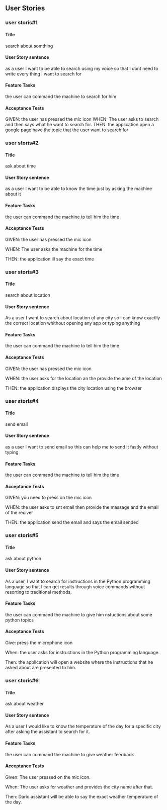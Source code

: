 ## User Stories

### user storis#1

#### Title

search about somthing

#### User Story sentence

as a user I want to be able to search using my voice so that I dont need to write every thing I want to search for

#### Feature Tasks

the user can command the machine to search for him

#### Acceptance Tests

GIVEN: the user has pressed the mic icon
WHEN: The user asks to search and then says what he want to search for.
THEN: the application open a google page have the topic that the user want to search for

### user storis#2

#### Title

ask about time

#### User Story sentence

as a user I want to be able to know the time just by asking the machine about it

#### Feature Tasks

the user can command the machine to tell him the time

#### Acceptance Tests

GIVEN: the user has pressed the mic icon

WHEN: The user asks the machine for the time

THEN: the application ill say the exact time

### user storis#3

#### Title

search about location

#### User Story sentence

As a user I want to search about location of any city so I can know exactlly the correct location whithout opening any app or typing anything

#### Feature Tasks

the user can command the machine to tell him the time

#### Acceptance Tests

GIVEN: the user has pressed the mic icon

WHEN: the user asks for the location an the provide the ame of the location

THEN: the application displays the city location using the browser

### user storis#4

#### Title

send email

#### User Story sentence

as a user I want to send email so this can help me to send it fastly without typing

#### Feature Tasks

the user can command the machine to tell him the time

#### Acceptance Tests

GIVEN: you need to press on the mic icon

WHEN: the user asks to snt email then provide the massage and the email of the reciver

THEN: the application send the email and says the email sended

### user storis#5

#### Title

ask about python

#### User Story sentence

As a user, I want to search for instructions in the Python programming language so that I can get results through voice commands without resorting to traditional methods.

#### Feature Tasks

the user can command the machine to give him nstuctions about some python topics

#### Acceptance Tests

Give: press the microphone icon

When: the user asks for instructions in the Python programming language.

Then: the application will open a website where the instructions that he asked about are presented to him.

### user storis#6

#### Title

ask about weather

#### User Story sentence

 As a user I would like to know the temperature of the day for a specific city after asking the assistant to search for it.

#### Feature Tasks

the user can command the machine to give weather feedback

#### Acceptance Tests

Given: The user pressed on the mic icon.

When: The user asks for weather and provides the city name after that.

Then: Dario assistant will be able to say the exact weather temperature of the day.
